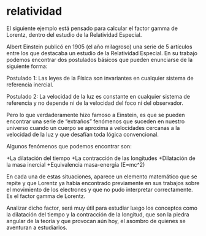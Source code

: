# relatividad

El siguiente ejemplo está pensado para calcular el factor gamma de Lorentz, dentro del estudio de la Relatividad Especial.


Albert Einstein publicó en 1905 (el año milagroso) una serie de 5 artículos entre los que destacaba un estudio de la Relatividad Especial. En su trabajo podemos encontrar dos postulados básicos que pueden enunciarse de la siguiente forma:

Postulado 1: Las leyes de la Física son invariantes en cualquier sistema de referencia inercial.

Postulado 2: La velocidad de la luz es constante en cualquier sistema de referencia y no depende ni de la velocidad del foco ni del observador.

Pero lo que verdaderamente hizo famoso a Einstein, es que se pueden encontrar una serie de “extraños” fenómenos que suceden en nuestro universo cuando un cuerpo se aproxima a velocidades cercanas a la velocidad de la luz y que desafían toda lógica convencional.

Algunos fenómenos que podemos encontrar son:

+La dilatación del tiempo
+La contracción de las longitudes
+Dilatación de la masa inercial
+Equivalencia masa-energía (E=mc^2)

En cada una de estas situaciones, aparece un elemento matemático que se repite y que Lorentz ya había encontrado previamente en sus trabajos sobre el movimiento de los electrones y que no pudo interpretar correctamente. Es el factor gamma de Lorentz.


Analizar dicho factor, será muy útil para estudiar luego los conceptos como la dilatación del tiempo y la contracción de la longitud, que son la piedra angular de la teoría y que provocan aún hoy, el asombro de quienes se aventuran a estudiarlos.
